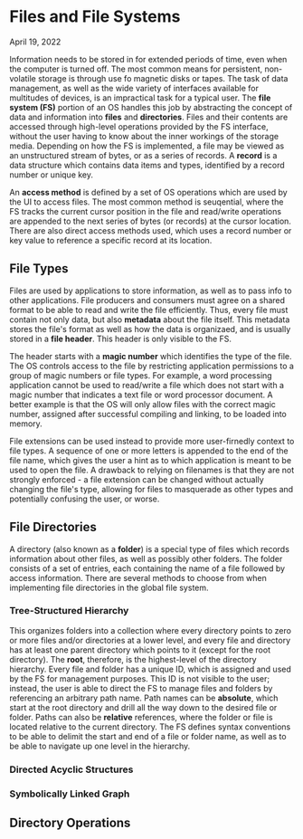 # Files and File Systems
April 19, 2022

Information needs to be stored in for extended periods of time, even when the computer is turned off. The most common means for persistent, non-volatile storage is through use fo magnetic disks or tapes. The task of data management, as well as the wide variety of interfaces available for multitudes of devices, is an impractical task for a typical user. The **file system (FS)** portion of an OS handles this job by abstracting the concept of data and information into **files** and **directories**. Files and their contents are accessed through high-level operations provided by the FS interface, without the user having to know about the inner workings of the storage media. Depending on how the FS is implemented, a file may be viewed as an unstructured stream of bytes, or as a series of records. A **record** is a data structure which contains data items and types, identified by a record number or unique key. 

An **access method** is defined by a set of OS operations which are used by the UI to access files. The most common method is seuqential, where the FS tracks the current cursor position in the file and read/write operations are appended to the next series of bytes (or records) at the cursor location. There are also direct access methods used, which uses a record number or key value to reference a specific record at its location.

## File Types
Files are used by applications to store information, as well as to pass info to other applications. File producers and consumers must agree on a shared format to be able to read and write the file efficiently. Thus, every file must contain not only data, but also **metadata** about the file itself. This metadata stores the file's format as well as how the data is organizaed, and is usually stored in a **file header**. This header is only visible to the FS.

The header starts with a **magic number** which identifies the type of the file. The OS controls access to the file by restricting application permissions to a group of magic numbers or file types. For example, a word processing application cannot be used to read/write a file which does not start with a magic number that indicates a text file or word processor document. A better example is that the OS will only allow files with the correct magic number, assigned after successful compiling and linking, to be loaded into memory.

File extensions can be used instead to provide more user-firnedly context to file types. A sequence of one or more letters is appended to the end of the file name, which gives the user a hint as to which application is meant to be used to open the file. A drawback to relying on filenames is that they are not strongly enforced - a file extension can be changed without actually changing the file's type, allowing for files to masquerade as other types and potentially confusing the user, or worse.

## File Directories
A directory (also known as a **folder**) is a special type of files which records information about other files, as well as possibly other folders. The folder consists of a set of entries, each containing the name of a file followed by access information. There are several methods to choose from when implementing file directories in the global file system.

### Tree-Structured Hierarchy
This organizes folders into a collection where every directory points to zero or more files and/or directories at a lower level, and every file and directory has at least one parent directory which points to it (except for the root directory). The **root**, therefore, is the highest-level of the directory hierarchy. Every file and folder has a unique ID, which is assigned and used by the FS for management purposes. This ID is not visible to the user; instead, the user is able to direct the FS to manage files and folders by referencing an arbitrary path name. Path names can be **absolute**, which start at the root directory and drill all the way down to the desired file or folder. Paths can also be **relative** references, where the folder or file is located relative to the current directory. The FS defines syntax conventions to be able to delimit the start and end of a file or folder name, as well as to be able to navigate up one level in the hierarchy.

### Directed Acyclic Structures

### Symbolically Linked Graph

## Directory Operations
